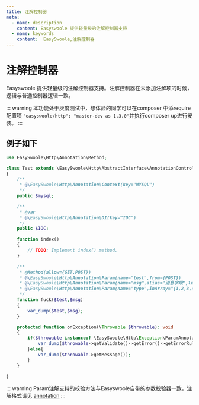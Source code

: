 ```yaml
---
title: 注解控制器
meta:
  - name: description
    content: Easyswoole 提供轻量级的注解控制器支持
  - name: keywords
    content:  EasySwoole,注解控制器
---
```

# 注解控制器

Easyswoole 提供轻量级的注解控制器支持。注解控制器在未添加注解项的时候，逻辑与普通控制器逻辑一致。


::: warning 
 本功能处于灰度测试中，想体验的同学可以在composer 中添require 配置项 ```"easyswoole/http": "master-dev as 1.3.0"```并执行composer up进行安装。
:::


## 例子如下

```php
use EasySwoole\Http\Annotation\Method;

class Test extends \EasySwoole\Http\AbstractInterface\AnnotationController
{
    /**
     * @\EasySwoole\Http\Annotation\Context(key="MYSQL")
     */
    public $mysql;

    /**
     * @var 
     * @\EasySwoole\Http\Annotation\DI(key="IOC")
     */
    public $IOC;

    function index()
    {
        // TODO: Implement index() method.
    }

    /**
     * @Method(allow={GET,POST})
     * @\EasySwoole\Http\Annotation\Param(name="test",from={POST})
     * @\EasySwoole\Http\Annotation\Param(name="msg",alias="消息字段",lengthMax="20|消息过长",required="消息不能为空")
     * @\EasySwoole\Http\Annotation\Param(name="type",inArray="{1,2,3,4}")
     */
    function fuck($test,$msg)
    {
        var_dump($test,$msg);
    }

    protected function onException(\Throwable $throwable): void
    {
        if($throwable instanceof \EasySwoole\Http\Exception\ParamAnnotationValidateError){
            var_dump($throwable->getValidate()->getError()->getErrorRuleMsg());
        }else{
            var_dump($throwable->getMessage());
        }
    }

}
```


::: warning 
Param注解支持的校验方法与Easyswoole自带的参数校验器一致，注解格式请见 [annotation](./../Components/annotation.md)
:::
